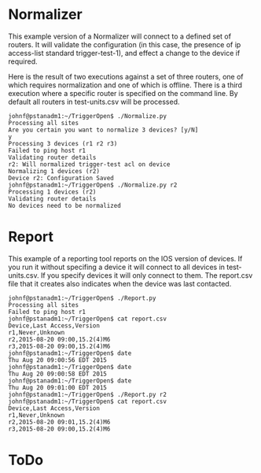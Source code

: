 # Normalizer

This example version of a Normalizer will connect to a defined set of routers. It will validate the configuration (in this case, the presence of ip access-list standard trigger-test-1), and effect a change to the device if required.

Here is the result of two executions against a set of three routers, one of which requires normalization and one of which is offline. There is a third execution where a specific router is specified on the command line. By default all routers in test-units.csv will be processed.

```
johnf@pstanadm1:~/TriggerOpen$ ./Normalize.py
Processing all sites
Are you certain you want to normalize 3 devices? [y/N]
y
Processing 3 devices (r1 r2 r3)
Failed to ping host r1
Validating router details
r2: Will normalized trigger-test acl on device
Normalizing 1 devices (r2)
Device r2: Configuration Saved
johnf@pstanadm1:~/TriggerOpen$ ./Normalize.py r2
Processing 1 devices (r2)
Validating router details
No devices need to be normalized
```

# Report

This example of a reporting tool reports on the IOS version of devices. If you run it without specifing a device it will connect to all devices in test-units.csv. If you specify devices it will only connect to them. The report.csv file that it creates also indicates when the device was last contacted.

```
johnf@pstanadm1:~/TriggerOpen$ ./Report.py 
Processing all sites
Failed to ping host r1
johnf@pstanadm1:~/TriggerOpen$ cat report.csv 
Device,Last Access,Version
r1,Never,Unknown
r2,2015-08-20 09:00,15.2(4)M6
r3,2015-08-20 09:00,15.2(4)M6
johnf@pstanadm1:~/TriggerOpen$ date
Thu Aug 20 09:00:56 EDT 2015
johnf@pstanadm1:~/TriggerOpen$ date
Thu Aug 20 09:00:58 EDT 2015
johnf@pstanadm1:~/TriggerOpen$ date
Thu Aug 20 09:01:00 EDT 2015
johnf@pstanadm1:~/TriggerOpen$ ./Report.py r2
johnf@pstanadm1:~/TriggerOpen$ cat report.csv 
Device,Last Access,Version
r1,Never,Unknown
r2,2015-08-20 09:01,15.2(4)M6
r3,2015-08-20 09:00,15.2(4)M6
```


# ToDo


